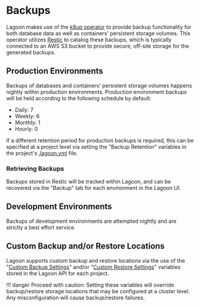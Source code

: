 # Backups

Lagoon makes use of the [k8up operator](https://github.com/vshn/k8up) to provide backup functionality for both database data as well as containers' persistent storage volumes. This operator utilizes [Restic](https://github.com/restic/restic) to catalog these backups, which is typically connected to an AWS S3 bucket to provide secure, off-site storage for the generated backups.

## Production Environments

Backups of databases and containers' persistent storage volumes happens nightly within production environments. Production environment backups will be held according to the following schedule by default:

* Daily: 7
* Weekly: 6
* Monthly: 1
* Hourly: 0

If a different retention period for production backups is required, this can be specified at a project level via setting the "Backup Retention" variables in the project's [.lagoon.yml](../using-lagoon-the-basics/lagoon-yml.md#backup-retention) file.

### Retrieving Backups

Backups stored in Restic will be tracked within Lagoon, and can be recovered via the "Backup" tab for each environment in the Lagoon UI.

## Development Environments

Backups of development environments are attempted nightly and are strictly a best effort service.

## Custom Backup and/or Restore Locations

Lagoon supports custom backup and restore locations via the use of the "[Custom Backup Settings](..using-lagoon-advanced/environment-variables.md#custom-backup-settings)" and/or "[Custom Restore Settings](../using-lagoon-advanced/environment-variables.md#custom-restore-settings)" variables stored in the Lagoon API for each project.

!!! danger
    Proceed with caution: Setting these variables will override backup/restore storage locations that may be configured at a cluster level. Any misconfiguration will cause backup/restore failures.
